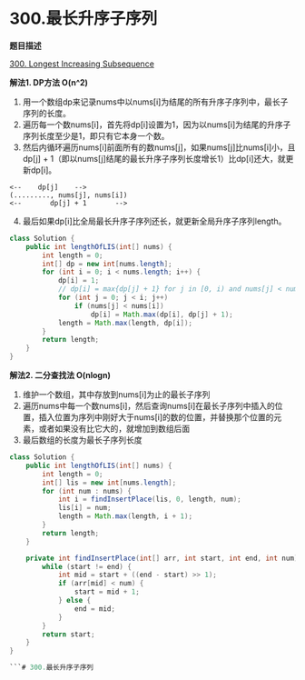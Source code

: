 # 300.最长升序子序列

**题目描述**

[300. Longest Increasing Subsequence](https://leetcode.com/problems/longest-increasing-subsequence/)

**解法1. DP方法 O(n^2)**

1. 用一个数组dp来记录nums中以nums[i]为结尾的所有升序子序列中，最长子序列的长度。
2. 遍历每一个数nums[i]，首先将dp[i]设置为1，因为以nums[i]为结尾的升序子序列长度至少是1，即只有它本身一个数。
3. 然后内循环遍历nums[i]前面所有的数nums[j]，如果nums[j]比nums[i]小，且dp[j] + 1（即以nums[j]结尾的最长升序子序列长度增长1）比dp[i]还大，就更新dp[i]。

```
<--    dp[j]    -->
(........., nums[j], nums[i])
<--       dp[j] + 1       -->
```

4. 最后如果dp[i]比全局最长升序子序列还长，就更新全局升序子序列length。

```java
class Solution {
    public int lengthOfLIS(int[] nums) {
        int length = 0;
        int[] dp = new int[nums.length];
        for (int i = 0; i < nums.length; i++) {
            dp[i] = 1;
            // dp[i] = max{dp[j] + 1} for j in [0, i) and nums[j] < nums[i]
            for (int j = 0; j < i; j++)
                if (nums[j] < nums[i])
                    dp[i] = Math.max(dp[i], dp[j] + 1);
            length = Math.max(length, dp[i]);
        }
        return length;
    }
}
```

**解法2. 二分查找法 O(nlogn)**

1. 维护一个数组，其中存放到nums[i]为止的最长子序列
2. 遍历nums中每一个数nums[i]，然后查询nums[i]在最长子序列中插入的位置，插入位置为序列中刚好大于nums[i]的数的位置，并替换那个位置的元素，或者如果没有比它大的，就增加到数组后面
3. 最后数组的长度为最长子序列长度

```java
class Solution {
    public int lengthOfLIS(int[] nums) {
        int length = 0;
        int[] lis = new int[nums.length];
        for (int num : nums) {
            int i = findInsertPlace(lis, 0, length, num);
            lis[i] = num;
            length = Math.max(length, i + 1);
        }
        return length;
    }

    private int findInsertPlace(int[] arr, int start, int end, int num) {
        while (start != end) {
            int mid = start + ((end - start) >> 1);
            if (arr[mid] < num) {
                start = mid + 1;
            } else {
                end = mid;
            }
        }
        return start;
    }
}

```# 300.最长升序子序列

